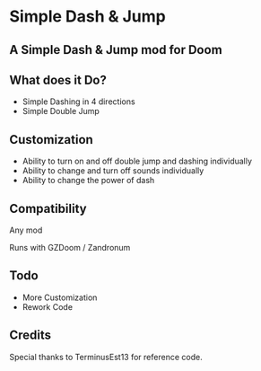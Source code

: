 # Simple Dash & Jump
## A Simple Dash & Jump mod for Doom
## What does it Do?

- Simple Dashing in 4 directions
- Simple Double Jump

## Customization
* Ability to turn on and off double jump and dashing individually
* Ability to change and turn off sounds individually
* Ability to change the power of dash

## Compatibility
Any mod

Runs with GZDoom / Zandronum

## Todo

* More Customization
* Rework Code

## Credits
Special thanks to TerminusEst13 for reference code.

